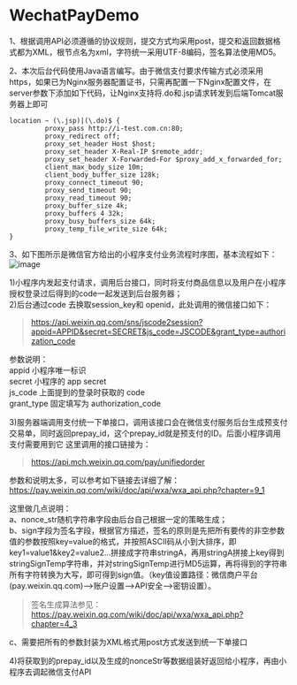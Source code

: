 # WechatPayDemo

1、根据调用API必须遵循的协议规则，提交方式均采用post，提交和返回数据格式都为XML，根节点名为xml，字符统一采用UTF-8编码，签名算法使用MD5。

2、本次后台代码使用Java语言编写。由于微信支付要求传输方式必须采用https，如果已为Nginx服务器配置证书，只需再配置一下Nginx配置文件，在server参数下添加如下代码，让Nginx支持将.do和.jsp请求转发到后端Tomcat服务器上即可

```
location ~ (\.jsp)|(\.do)$ {  
         proxy_pass http://i-test.com.cn:80;  
         proxy_redirect off;  
         proxy_set_header Host $host;  
         proxy_set_header X-Real-IP $remote_addr;  
         proxy_set_header X-Forwarded-For $proxy_add_x_forwarded_for;  
         client_max_body_size 10m;  
         client_body_buffer_size 128k;  
         proxy_connect_timeout 90;  
         proxy_send_timeout 90;  
         proxy_read_timeout 90;  
         proxy_buffer_size 4k;  
         proxy_buffers 4 32k;  
         proxy_busy_buffers_size 64k;  
         proxy_temp_file_write_size 64k;
}
```

3、如下图所示是微信官方给出的小程序支付业务流程时序图，基本流程如下：
![image](http://oih08wgjx.bkt.clouddn.com/images/blog/wxpay_develop_process/1.png)

1)小程序内发起支付请求，调用后台接口，同时将支付商品信息以及用户在小程序授权登录过后得到的code一起发送到后台服务器；  
2)后台通过code 去换取session_key和 openid，此处调用的微信接口如下：  

> https://api.weixin.qq.com/sns/jscode2session?appid=APPID&secret=SECRET&js_code=JSCODE&grant_type=authorization_code

参数说明：  
appid	小程序唯一标识  
secret	小程序的 app secret  
js_code	上面提到的登录时获取的 code  
grant_type	固定填写为 authorization_code  

3)服务器端调用支付统一下单接口，调用该接口会在微信支付服务后台生成预支付交易单，同时返回prepay_id，这个prepay_id就是预支付的ID。后面小程序调用支付需要用到它
这里调用的接口链接为：

> https://api.mch.weixin.qq.com/pay/unifiedorder

参数和说明太多，可以参考如下链接去详细了解：https://pay.weixin.qq.com/wiki/doc/api/wxa/wxa_api.php?chapter=9_1

这里做几点说明：  
a、nonce_str随机字符串字段由后台自己根据一定的策略生成；  
b、sign字段为签名字段，根据官方描述，签名的原则是先把所有要传的非空参数值的参数按照key=value的格式，并按照ASCII码从小到大排序，即key1=value1&key2=value2…拼接成字符串stringA，再用stringA拼接上key得到stringSignTemp字符串，并对stringSignTemp进行MD5运算，再将得到的字符串所有字符转换为大写，即可得到sign值。（key值设置路径：微信商户平台(pay.weixin.qq.com)-->账户设置-->API安全-->密钥设置）。

> 签名生成算法参见：https://pay.weixin.qq.com/wiki/doc/api/wxa/wxa_api.php?chapter=4_3  

c、需要把所有的参数封装为XML格式用post方式发送到统一下单接口  

4)将获取到的prepay_id以及生成的nonceStr等数据组装好返回给小程序，再由小程序去调起微信支付API  